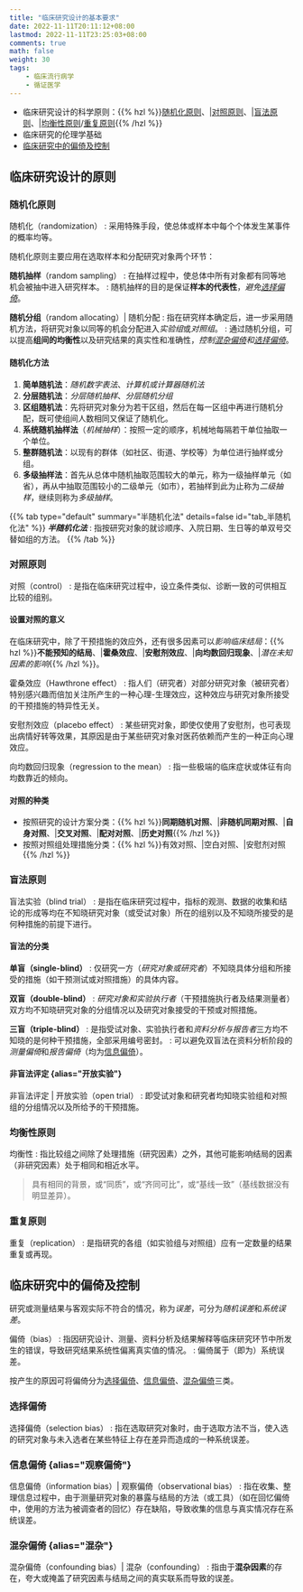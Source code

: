 ```yaml
---
title: "临床研究设计的基本要求"
date: 2022-11-11T20:11:12+08:00
lastmod: 2022-11-11T23:25:03+08:00
comments: true
math: false
weight: 30
tags:
    - 临床流行病学
    - 循证医学
---
```


- 临床研究设计的科学原则：{{% hzl %}}[随机化原则](#随机化原则)、|[对照原则](#对照原则)、|[盲法原则](#盲法原则)、|[均衡性原则](#均衡性原则)/[重复原则](#重复原则){{% /hzl %}}
- 临床研究的伦理学基础
- [临床研究中的偏倚及控制](#临床研究中的偏倚及控制)

<!--more-->

## 临床研究设计的原则

### 随机化原则

随机化（randomization）
: 采用特殊手段，使总体或样本中每个个体发生某事件的概率均等。

随机化原则主要应用在选取样本和分配研究对象两个环节：

**随机抽样**（random sampling）
: 在抽样过程中，使总体中所有对象都有同等地机会被抽中进入研究样本。
: 随机抽样的目的是保证**样本的代表性**，*避免[选择偏倚](#选择偏倚)*。

**随机分组**（random allocating）| 随机分配
: 指在研究样本确定后，进一步采用随机方法，将研究对象以同等的机会分配进入*实验组*或*对照组*。
: 通过随机分组，可以提高**组间的均衡性**以及研究结果的真实性和准确性，*控制[混杂偏倚](#混杂偏倚)和[选择偏倚](#选择偏倚)*。

#### 随机化方法

1. **简单随机法**：*随机数字表法*、*计算机或计算器随机法*
2. **分层随机法**：*分层随机抽样*、*分层随机分组*
3. **区组随机法**：先将研究对象分为若干区组，然后在每一区组中再进行随机分配，既可使组间人数相同又保证了随机化。
4. **系统随机抽样法**（*机械抽样*）：按照一定的顺序，机械地每隔若干单位抽取一个单位。
5. **整群随机法**：以现有的群体（如社区、街道、学校等）为单位进行抽样或分组。
6. **多级抽样法**：首先从总体中随机抽取范围较大的单元，称为一级抽样单元（如省），再从中抽取范围较小的二级单元（如市），若抽样到此为止称为*二级抽样*，继续则称为*多级抽样*。

{{% tab type="default" summary="半随机化法" details=false  id="tab_半随机化法" %}}
***半随机化法***
: 指按研究对象的就诊顺序、入院日期、生日等的单双号交替如组的方法。
{{% /tab %}}

### 对照原则

对照（control）
: 是指在临床研究过程中，设立条件类似、诊断一致的可供相互比较的组别。

#### 设置对照的意义

在临床研究中，除了干预措施的效应外，还有很多因素可以*影响临床结局*：{{% hzl %}}**不能预知的结局**、|**霍桑效应**、|**安慰剂效应**、|**向均数回归现象**、|*潜在未知因素的影响*{{% /hzl %}}。

霍桑效应（Hawthrone effect）
: 指人们（研究者）对部分研究对象（被研究者）特别感兴趣而倍加关注所产生的一种心理-生理效应，这种效应与研究对象所接受的干预措施的特异性无关。

安慰剂效应（placebo effect）
: 某些研究对象，即使仅使用了安慰剂，也可表现出病情好转等效果，其原因是由于某些研究对象对医药依赖而产生的一种正向心理效应。

向均数回归现象（regression to the mean）
: 指一些极端的临床症状或体征有向均数靠近的倾向。

#### 对照的种类

- 按照研究的设计方案分类：{{% hzl %}}**同期随机对照**、|**非随机同期对照**、|**自身对照**、|**交叉对照**、|**配对对照**、|**历史对照**{{% /hzl %}}
- 按照对照组处理措施分类：{{% hzl %}}有效对照、|空白对照、|安慰剂对照{{% /hzl %}}

### 盲法原则

盲法实验（blind trial）
: 是指在临床研究过程中，指标的观测、数据的收集和结论的形成等均在不知晓研究对象（或受试对象）所在的组别以及不知晓所接受的是何种措施的前提下进行。

#### 盲法的分类

**单盲（single-blind）**
: 仅研究一方（*研究对象或研究者*）不知晓具体分组和所接受的措施（如干预测试或对照措施）的具体内容。

**双盲（double-blind）**
: *研究对象和实验执行者*（干预措施执行者及结果测量者）双方均不知晓研究对象的分组情况以及研究对象接受的干预或对照措施。

**三盲（triple-blind）**
: 是指受试对象、实验执行者和*资料分析与报告者*三方均不知晓的是何种干预措施，全部采用编号密封。
: 可以避免双盲法在资料分析阶段的*测量偏倚*和*报告偏倚*（均为[信息偏倚](#信息偏倚)）。

#### 非盲法评定 {alias="开放实验"}

非盲法评定 | 开放实验（open trial）
: 即受试对象和研究者均知晓实验组和对照组的分组情况以及所给予的干预措施。

### 均衡性原则

均衡性
: 指比较组之间除了处理措施（研究因素）之外，其他可能影响结局的因素（非研究因素）处于相同和相近水平。

> 具有相同的背景，或“同质”，或“齐同可比”，或“基线一致”（基线数据没有明显差异）。

### 重复原则

重复（replication）
: 是指研究的各组（如实验组与对照组）应有一定数量的结果重复或再现。

## 临床研究中的偏倚及控制

研究或测量结果与客观实际不符合的情况，称为*误差*，可分为*随机误差*和*系统误差*。

偏倚（bias）
: 指因研究设计、测量、资料分析及结果解释等临床研究环节中所发生的错误，导致研究结果系统性偏离真实值的情况。
: 偏倚属于（即为）系统误差。

按产生的原因可将偏倚分为[选择偏倚](#选择偏倚)、[信息偏倚](#信息偏倚)、[混杂偏倚](#混杂偏倚)三类。

### 选择偏倚

选择偏倚（selection bias）
: 指在选取研究对象时，由于选取方法不当，使入选的研究对象与未入选者在某些特征上存在差异而造成的一种系统误差。

### 信息偏倚 {alias="观察偏倚"}

信息偏倚（information bias）| 观察偏倚（observational bias）
: 指在收集、整理信息过程中，由于测量研究对象的暴露与结局的方法（或工具）（如在回忆偏倚中，使用的方法为被调查者的回忆）存在缺陷，导致收集的信息与真实情况存在系统误差。

### 混杂偏倚 {alias="混杂"}

混杂偏倚（confounding bias）| 混杂（confounding）
: 指由于**混杂因素**的存在，夸大或掩盖了研究因素与结局之间的真实联系而导致的误差。
